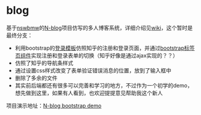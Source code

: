 # blog
基于[nswbmw](https://github.com/nswbmw)的[N-blog](https://github.com/nswbmw/N-blog/wiki)项目仿写的多人博客系统，详细介绍见[wiki](https://github.com/seed-fe/blog/wiki)，这个暂时是最终分支：
* 利用bootstrap的[登录模板](http://v3.bootcss.com/examples/signin/)仿照知乎的注册和登录页面，并通过[bootstrap标签页组件](http://v3.bootcss.com/components/#nav-tabs)实现注册和登录表单的切换（知乎好像是通过ajax实现的？？）
* 仿照了知乎的导航条样式
* 通过设置css样式改变了表单验证错误消息的位置，放到了输入框中
* 删除了多余的文件
* 其实前后端都还有很多可以完善和学习的地方，不过作为一个初学的demo，想先做到这里，如果有人看到，也欢迎提提意见帮助我这个新人

项目演示地址：[N-blog bootstrap demo](https://demo-bootstrap-blog.herokuapp.com/)
